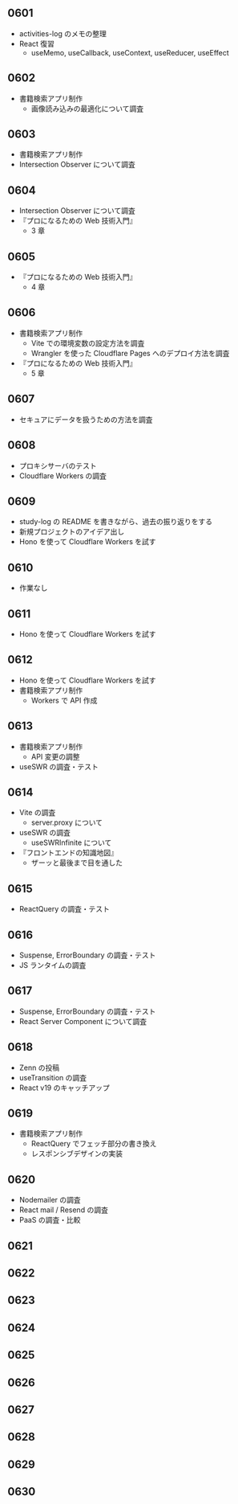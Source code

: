 ## 0601

- activities-log のメモの整理
- React 復習
  - useMemo, useCallback, useContext, useReducer, useEffect

## 0602

- 書籍検索アプリ制作
  - 画像読み込みの最適化について調査

## 0603

- 書籍検索アプリ制作
- Intersection Observer について調査

## 0604

- Intersection Observer について調査
- 『プロになるための Web 技術入門』
  - 3 章

## 0605

- 『プロになるための Web 技術入門』
  - 4 章

## 0606

- 書籍検索アプリ制作
  - Vite での環境変数の設定方法を調査
  - Wrangler を使った Cloudflare Pages へのデプロイ方法を調査
- 『プロになるための Web 技術入門』
  - 5 章

## 0607

- セキュアにデータを扱うための方法を調査

## 0608

- プロキシサーバのテスト
- Cloudflare Workers の調査

## 0609

- study-log の README を書きながら、過去の振り返りをする
- 新規プロジェクトのアイデア出し
- Hono を使って Cloudflare Workers を試す

## 0610

- 作業なし

## 0611

- Hono を使って Cloudflare Workers を試す

## 0612

- Hono を使って Cloudflare Workers を試す
- 書籍検索アプリ制作
  - Workers で API 作成

## 0613

- 書籍検索アプリ制作
  - API 変更の調整
- useSWR の調査・テスト

## 0614

- Vite の調査
  - server.proxy について
- useSWR の調査
  - useSWRInfinite について
- 『フロントエンドの知識地図』
  - ザーッと最後まで目を通した

## 0615

- ReactQuery の調査・テスト

## 0616

- Suspense, ErrorBoundary の調査・テスト
- JS ランタイムの調査

## 0617

- Suspense, ErrorBoundary の調査・テスト
- React Server Component について調査

## 0618

- Zenn の投稿
- useTransition の調査
- React v19 のキャッチアップ

## 0619

- 書籍検索アプリ制作
  - ReactQuery でフェッチ部分の書き換え
  - レスポンシブデザインの実装

## 0620

- Nodemailer の調査
- React mail / Resend の調査
- PaaS の調査・比較

## 0621

<!-- - React mail / Resend のテスト
- 書籍検索アプリ制作
  - Resend の導入
- Supabase の調査 -->

## 0622

## 0623

## 0624

## 0625

## 0626

## 0627

## 0628

## 0629

## 0630

<!-- - リブラクリリース -->

